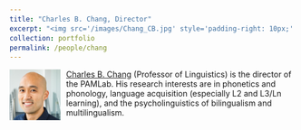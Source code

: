 ```yaml
---
title: "Charles B. Chang, Director"
excerpt: "<img src='/images/Chang_CB.jpg' style='padding-right: 10px;' width='90' height='90' align='left' /><a href='https://cbchang.com/' target='_blank'>Charles B. Chang</a> (Professor of Linguistics) is the director of the PAMLab. His research interests are in phonetics and phonology, language acquisition (especially L2 and L3/Ln learning), and the psycholinguistics of bilingualism and multilingualism."
collection: portfolio
permalink: /people/chang
---
```


<img src='/images/Chang_CB.jpg' style='padding-right: 10px;' width='90' height='90' align='left' /><a href='https://cbchang.com/' target='_blank'>Charles B. Chang</a> (Professor of Linguistics) is the director of the PAMLab. His research interests are in phonetics and phonology, language acquisition (especially L2 and L3/Ln learning), and the psycholinguistics of bilingualism and multilingualism.
